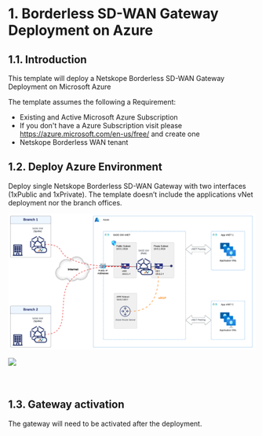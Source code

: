 # 1. Borderless SD-WAN Gateway Deployment on Azure

## 1.1. Introduction

This template will deploy a Netskope Borderless SD-WAN Gateway Deployment on Microsoft Azure

The template assumes the following a Requirement:

- Existing and Active Microsoft Azure Subscription
- If you don't have a Azure Subscription visit please <https://azure.microsoft.com/en-us/free/> and create one
- Netskope Borderless WAN tenant


## 1.2. Deploy Azure Environment

Deploy single Netskope Borderless SD-WAN Gateway with two interfaces (1xPublic and 1xPrivate). The template doesn’t include the applications vNet deployment nor the branch offices.

<p align="center">
<img src="https://github.com/virtualmo/bwan-azure-arm-template/blob/main/Images/Topology.png">
</p>

[<img src="http://azuredeploy.net/deploybutton.png"/>](https://portal.azure.com/#create/Microsoft.Template/uri/https%3A%2F%2Fraw.githubusercontent.com%2Fvirtualmo%2Fbwan-azure-arm-template%2Fmain%2FazureDeploy.json)
</br>
</br>
</br>

## 1.3. Gateway activation

The gateway will need to be activated after the deployment.
